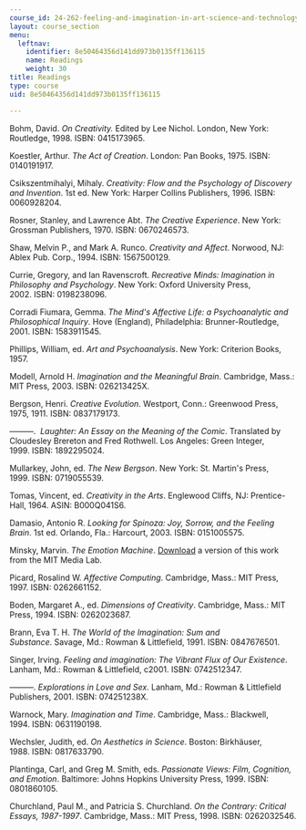 ```yaml
---
course_id: 24-262-feeling-and-imagination-in-art-science-and-technology-spring-2004
layout: course_section
menu:
  leftnav:
    identifier: 8e50464356d141dd973b0135ff136115
    name: Readings
    weight: 30
title: Readings
type: course
uid: 8e50464356d141dd973b0135ff136115

---
```


Bohm, David. _On Creativity._ Edited by Lee Nichol. London, New York: Routledge, 1998. ISBN: 0415173965.

Koestler, Arthur. _The Act of Creation_. London: Pan Books, 1975. ISBN: 0140191917.

Csikszentmihalyi, Mihaly. _Creativity: Flow and the Psychology of Discovery and Invention_. 1st ed. New York: Harper Collins Publishers, 1996. ISBN: 0060928204.

Rosner, Stanley, and Lawrence Abt. _The Creative Experience_. New York: Grossman Publishers, 1970. ISBN: 0670246573.

Shaw, Melvin P., and Mark A. Runco. _Creativity and Affect_. Norwood, NJ: Ablex Pub. Corp., 1994. ISBN: 1567500129.

Currie, Gregory, and Ian Ravenscroft. _Recreative Minds: Imagination in Philosophy and Psychology_. New York: Oxford University Press, 2002. ISBN: 0198238096.

Corradi Fiumara, Gemma. _The Mind's Affective Life: a Psychoanalytic and Philosophical Inquiry_. Hove (England), Philadelphia: Brunner-Routledge, 2001. ISBN: 1583911545.

Phillips, William, ed. _Art and Psychoanalysis_. New York: Criterion Books, 1957.

Modell, Arnold H. _Imagination and the Meaningful Brain_. Cambridge, Mass.: MIT Press, 2003. ISBN: 026213425X.

Bergson, Henri. _Creative Evolution_. Westport, Conn.: Greenwood Press, 1975, 1911. ISBN: 0837179173.

———.  _Laughter: An Essay on the Meaning of the Comic_. Translated by Cloudesley Brereton and Fred Rothwell. Los Angeles: Green Integer, 1999. ISBN: 1892295024.

Mullarkey, John, ed. _The New Bergson_. New York: St. Martin's Press, 1999. ISBN: 0719055539.

Tomas, Vincent, ed. _Creativity in the Arts_. Englewood Cliffs, NJ: Prentice-Hall, 1964. ASIN: B000Q041S6.

Damasio, Antonio R. _Looking for Spinoza: Joy, Sorrow, and the Feeling Brain_. 1st ed. Orlando, Fla.: Harcourt, 2003. ISBN: 0151005575.

Minsky, Marvin. _The Emotion Machine_. [Download](http://web.media.mit.edu/~minsky/) a version of this work from the MIT Media Lab.

Picard, Rosalind W. _Affective Computing_. Cambridge, Mass.: MIT Press, 1997. ISBN: 0262661152.

Boden, Margaret A., ed. _Dimensions of Creativity_. Cambridge, Mass.: MIT Press, 1994. ISBN: 0262023687.

Brann, Eva T. H. _The World of the Imagination: Sum and Substance_. Savage, Md.: Rowman & Littlefield, 1991. ISBN: 0847676501.

Singer, Irving. _Feeling and imagination: The Vibrant Flux of Our Existence_. Lanham, Md.: Rowman & Littlefield, c2001. ISBN: 0742512347.

———. _Explorations in Love and Sex_. Lanham, Md.: Rowman & Littlefield Publishers, 2001. ISBN: 074251238X.

Warnock, Mary. _Imagination and Time_. Cambridge, Mass.: Blackwell, 1994. ISBN: 0631190198.

Wechsler, Judith, ed. _On Aesthetics in Science_. Boston: Birkhäuser, 1988. ISBN: 0817633790.

Plantinga, Carl, and Greg M. Smith, eds. _Passionate Views: Film, Cognition, and Emotion_. Baltimore: Johns Hopkins University Press, 1999. ISBN: 0801860105.

Churchland, Paul M., and Patricia S. Churchland. _On the Contrary: Critical Essays, 1987-1997_. Cambridge, Mass.: MIT Press, 1998. ISBN: 0262032546.